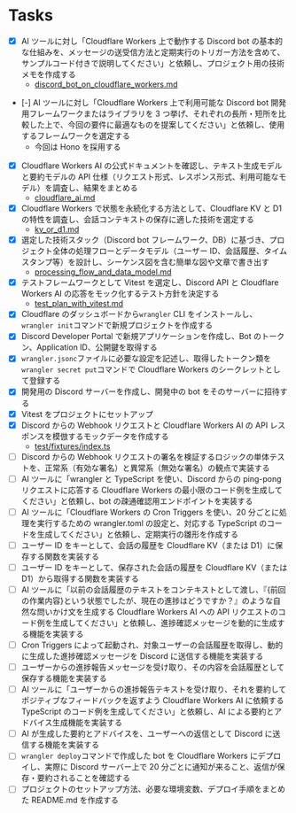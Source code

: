 # Tasks

- [x] AI ツールに対し「Cloudflare Workers 上で動作する Discord bot の基本的な仕組みを、メッセージの送受信方法と定期実行のトリガー方法を含めて、サンプルコード付きで説明してください」と依頼し、プロジェクト用の技術メモを作成する
  - [discord_bot_on_cloudflare_workers.md](discord_bot_on_cloudflare_workers.md)
- [-] AI ツールに対し「Cloudflare Workers 上で利用可能な Discord bot 開発用フレームワークまたはライブラリを 3 つ挙げ、それぞれの長所・短所を比較した上で、今回の要件に最適なものを提案してください」と依頼し、使用するフレームワークを選定する
  - 今回は Hono を採用する
- [x] Cloudflare Workers AI の公式ドキュメントを確認し、テキスト生成モデルと要約モデルの API 仕様（リクエスト形式、レスポンス形式、利用可能なモデル）を調査し、結果をまとめる
  - [cloudflare_ai.md](cloudflare_ai.md)
- [x] Cloudflare Workers で状態を永続化する方法として、Cloudflare KV と D1 の特性を調査し、会話コンテキストの保存に適した技術を選定する
  - [kv_or_d1.md](kv_or_d1.md)
- [x] 選定した技術スタック（Discord bot フレームワーク、DB）に基づき、プロジェクト全体の処理フローとデータモデル（ユーザー ID、会話履歴、タイムスタンプ等）を設計し、シーケンス図を含む簡単な図や文章で書き出す
  - [processing_flow_and_data_model.md](processing_flow_and_data_model.md)
- [x] テストフレームワークとして Vitest を選定し、Discord API と Cloudflare Workers AI の応答をモック化するテスト方針を決定する
  - [test_plan_with_vitest.md](test_plan_with_vitest.md)
- [x] Cloudflare のダッシュボードから`wrangler` CLI をインストールし、`wrangler init`コマンドで新規プロジェクトを作成する
- [x] Discord Developer Portal で新規アプリケーションを作成し、Bot のトークン、Application ID、公開鍵を取得する
- [x] `wrangler.jsonc`ファイルに必要な設定を記述し、取得したトークン類を`wrangler secret put`コマンドで Cloudflare Workers のシークレットとして登録する
- [x] 開発用の Discord サーバーを作成し、開発中の bot をそのサーバーに招待する
- [x] Vitest をプロジェクトにセットアップ
- [x] Discord からの Webhook リクエストと Cloudflare Workers AI の API レスポンスを模倣するモックデータを作成する
  - [test/fixtures/index.ts](../../test/fixtures/index.ts)
- [ ] Discord からの Webhook リクエストの署名を検証するロジックの単体テストを、正常系（有効な署名）と異常系（無効な署名）の観点で実装する
- [ ] AI ツールに「wrangler と TypeScript を使い、Discord からの ping-pong リクエストに応答する Cloudflare Workers の最小限のコード例を生成してください」と依頼し、bot の疎通確認用エンドポイントを実装する
- [ ] AI ツールに「Cloudflare Workers の Cron Triggers を使い、20 分ごとに処理を実行するための wrangler.toml の設定と、対応する TypeScript のコードを生成してください」と依頼し、定期実行の雛形を作成する
- [ ] ユーザー ID をキーとして、会話の履歴を Cloudflare KV（または D1）に保存する関数を実装する
- [ ] ユーザー ID をキーとして、保存された会話の履歴を Cloudflare KV（または D1）から取得する関数を実装する
- [ ] AI ツールに「以前の会話履歴のテキストをコンテキストとして渡し、『{前回の作業内容}という状態でしたが、現在の進捗はどうですか？』のような自然な問いかけ文を生成する Cloudflare Workers AI への API リクエストのコード例を生成してください」と依頼し、進捗確認メッセージを動的に生成する機能を実装する
- [ ] Cron Triggers によって起動され、対象ユーザーの会話履歴を取得し、動的に生成した進捗確認メッセージを Discord に送信する機能を実装する
- [ ] ユーザーからの進捗報告メッセージを受け取り、その内容を会話履歴として保存する機能を実装する
- [ ] AI ツールに「ユーザーからの進捗報告テキストを受け取り、それを要約してポジティブなフィードバックを返すよう Cloudflare Workers AI に依頼する TypeScript のコード例を生成してください」と依頼し、AI による要約とアドバイス生成機能を実装する
- [ ] AI が生成した要約とアドバイスを、ユーザーへの返信として Discord に送信する機能を実装する
- [ ] `wrangler deploy`コマンドで作成した bot を Cloudflare Workers にデプロイし、実際に Discord サーバー上で 20 分ごとに通知が来ること、返信が保存・要約されることを確認する
- [ ] プロジェクトのセットアップ方法、必要な環境変数、デプロイ手順をまとめた README.md を作成する
